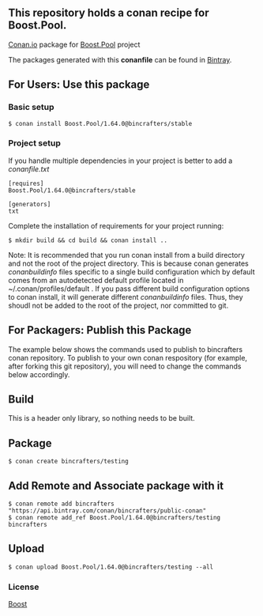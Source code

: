 ## This repository holds a conan recipe for Boost.Pool.

[Conan.io](https://conan.io) package for [Boost.Pool](https://github.com/Boostorg/Pool) project

The packages generated with this **conanfile** can be found in [Bintray](https://bintray.com/bincrafters/conan-public/Boost.Pool%3Abincrafters).

## For Users: Use this package

### Basic setup

    $ conan install Boost.Pool/1.64.0@bincrafters/stable

### Project setup

If you handle multiple dependencies in your project is better to add a *conanfile.txt*

    [requires]
    Boost.Pool/1.64.0@bincrafters/stable

    [generators]
    txt

Complete the installation of requirements for your project running:</small></span>

    $ mkdir build && cd build && conan install ..
	
Note: It is recommended that you run conan install from a build directory and not the root of the project directory.  This is because conan generates *conanbuildinfo* files specific to a single build configuration which by default comes from an autodetected default profile located in ~/.conan/profiles/default .  If you pass different build configuration options to conan install, it will generate different *conanbuildinfo* files.  Thus, they shoudl not be added to the root of the project, nor committed to git. 

## For Packagers: Publish this Package

The example below shows the commands used to publish to bincrafters conan repository. To publish to your own conan respository (for example, after forking this git repository), you will need to change the commands below accordingly. 

## Build  

This is a header only library, so nothing needs to be built.

## Package 

    $ conan create bincrafters/testing
	
## Add Remote and Associate package with it

	$ conan remote add bincrafters "https://api.bintray.com/conan/bincrafters/public-conan"
	$ conan remote add_ref Boost.Pool/1.64.0@bincrafters/testing bincrafters

## Upload

    $ conan upload Boost.Pool/1.64.0@bincrafters/testing --all

### License
[Boost](LICENSE)
